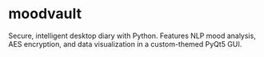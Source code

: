 # moodvault
Secure, intelligent desktop diary with Python. Features NLP mood analysis, AES encryption, and data visualization in a custom-themed PyQt5 GUI.
